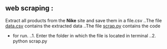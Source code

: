 ## web scraping :

Extract all products from the **Nike** site and save them in a file.csv
..The file [data.csv](https://github.com/yani27/web-scraping-nike-website/blob/master/data.csv) contains the extracted data 
..The file [scrap.py](https://github.com/yani27/web-scraping-nike-website/blob/master/scrap.py) contains the code 

* for run. 
..1. Enter the folder in which the file is located in terminal
..2.  python scrap.py
